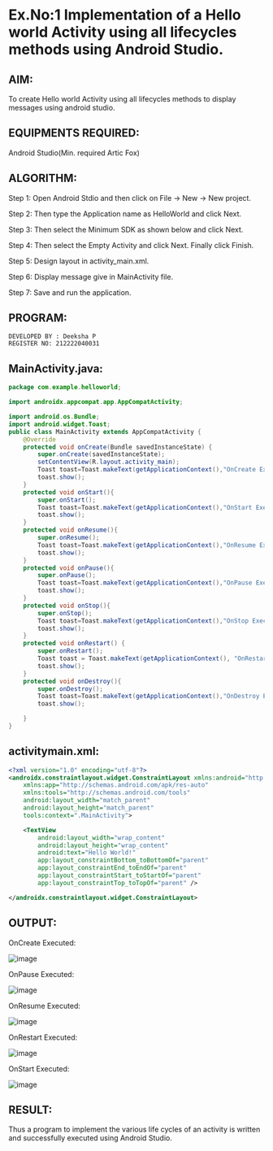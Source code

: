 # Ex.No:1 Implementation of a Hello world Activity using all lifecycles methods using Android Studio.

## AIM:
To create Hello world Activity using all lifecycles methods to display messages using android studio.

## EQUIPMENTS REQUIRED:

Android Studio(Min. required Artic Fox)

## ALGORITHM:

Step 1: Open Android Stdio and then click on File -> New -> New project.

Step 2: Then type the Application name as HelloWorld and click Next.

Step 3: Then select the Minimum SDK as shown below and click Next.

Step 4: Then select the Empty Activity and click Next. Finally click Finish.

Step 5: Design layout in activity_main.xml.

Step 6: Display message give in MainActivity file.

Step 7: Save and run the application.


## PROGRAM:
```
DEVELOPED BY : Deeksha P
REGISTER NO: 212222040031
```
## MainActivity.java:
```java
package com.example.helloworld;

import androidx.appcompat.app.AppCompatActivity;

import android.os.Bundle;
import android.widget.Toast;
public class MainActivity extends AppCompatActivity {
    @Override
    protected void onCreate(Bundle savedInstanceState) {
        super.onCreate(savedInstanceState);
        setContentView(R.layout.activity_main);
        Toast toast=Toast.makeText(getApplicationContext(),"OnCreate Executed",Toast.LENGTH_LONG);
        toast.show();
    }
    protected void onStart(){
        super.onStart();
        Toast toast=Toast.makeText(getApplicationContext(),"OnStart Executed",Toast.LENGTH_LONG);
        toast.show();
    }
    protected void onResume(){
        super.onResume();
        Toast toast=Toast.makeText(getApplicationContext(),"OnResume Executed",Toast.LENGTH_LONG);
        toast.show();
    }
    protected void onPause(){
        super.onPause();
        Toast toast=Toast.makeText(getApplicationContext(),"OnPause Executed",Toast.LENGTH_LONG);
        toast.show();
    }
    protected void onStop(){
        super.onStop();
        Toast toast=Toast.makeText(getApplicationContext(),"OnStop Executed",Toast.LENGTH_LONG);
        toast.show();
    }
    protected void onRestart() {
        super.onRestart();
        Toast toast = Toast.makeText(getApplicationContext(), "OnRestart Executed", Toast.LENGTH_LONG);
        toast.show();
    }
    protected void onDestroy(){
        super.onDestroy();
        Toast toast=Toast.makeText(getApplicationContext(),"OnDestroy Executed",Toast.LENGTH_LONG);
        toast.show();

    }
}
```

## activitymain.xml:
```xml
<?xml version="1.0" encoding="utf-8"?>
<androidx.constraintlayout.widget.ConstraintLayout xmlns:android="http://schemas.android.com/apk/res/android"
    xmlns:app="http://schemas.android.com/apk/res-auto"
    xmlns:tools="http://schemas.android.com/tools"
    android:layout_width="match_parent"
    android:layout_height="match_parent"
    tools:context=".MainActivity">

    <TextView
        android:layout_width="wrap_content"
        android:layout_height="wrap_content"
        android:text="Hello World!"
        app:layout_constraintBottom_toBottomOf="parent"
        app:layout_constraintEnd_toEndOf="parent"
        app:layout_constraintStart_toStartOf="parent"
        app:layout_constraintTop_toTopOf="parent" />

</androidx.constraintlayout.widget.ConstraintLayout>
```

## OUTPUT:
OnCreate Executed:

![image](https://github.com/user-attachments/assets/cc7b499d-e13b-4b39-a392-9b13c0b18c45 )


OnPause Executed:

![image](https://github.com/user-attachments/assets/d2c9b511-035a-4c95-9402-accd6bcb1d48)


OnResume Executed:

![image](https://github.com/user-attachments/assets/5ce61826-008b-4ee5-b307-99fe082ee68e)


OnRestart Executed:

![image](https://github.com/user-attachments/assets/74bd7715-11c9-4f07-bb22-532cb094ef6b)

OnStart Executed:

![image](https://github.com/user-attachments/assets/23317fdf-981e-43de-9497-30a0b62e2c60)


## RESULT:
Thus a program to implement the various life cycles of an activity is written and successfully executed using Android Studio.
